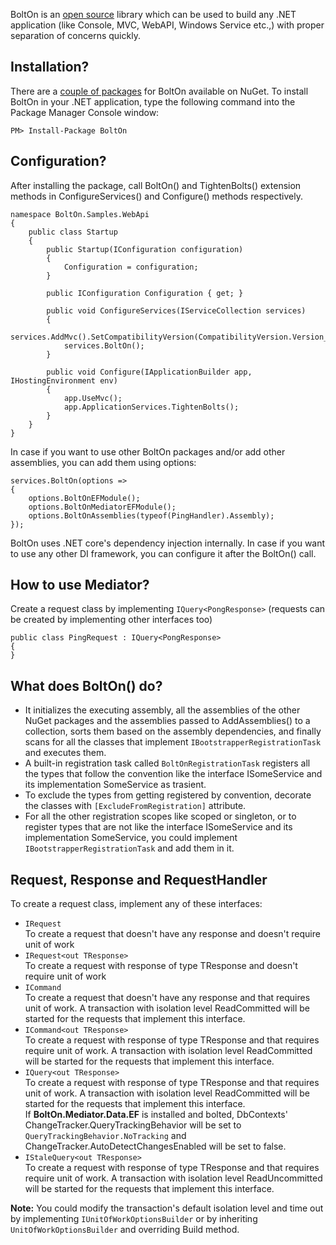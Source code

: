 BoltOn is an [open source](https://github.com/gokulm/BoltOn) library which can be used to build any .NET application (like Console, MVC, WebAPI, Windows Service etc.,) with proper separation of concerns quickly.

Installation?
-------------

There are a [couple of packages](https://www.nuget.org/packages?q=BoltOn) for BoltOn available on NuGet. To install BoltOn in your .NET application, type the following command into the Package Manager Console window:

    PM> Install-Package BoltOn

Configuration?
--------------

After installing the package, call BoltOn() and TightenBolts() extension methods in ConfigureServices() and Configure() methods respectively. 

    namespace BoltOn.Samples.WebApi
    {
        public class Startup
        {
            public Startup(IConfiguration configuration)
            {
                Configuration = configuration;
            }

            public IConfiguration Configuration { get; }

            public void ConfigureServices(IServiceCollection services)
            {
                services.AddMvc().SetCompatibilityVersion(CompatibilityVersion.Version_2_2);
                services.BoltOn();
            }

            public void Configure(IApplicationBuilder app, IHostingEnvironment env)
            {
                app.UseMvc();
                app.ApplicationServices.TightenBolts();
            }
        }
    }

In case if you want to use other BoltOn packages and/or add other assemblies, you can add them using options:

    services.BoltOn(options =>
    {
        options.BoltOnEFModule();
        options.BoltOnMediatorEFModule();
        options.BoltOnAssemblies(typeof(PingHandler).Assembly);
    });

BoltOn uses .NET core's dependency injection internally. In case if you want to use any other DI framework, you can configure it after the BoltOn() call. 

How to use Mediator?
--------------------
Create a request class by implementing `IQuery<PongResponse>` (requests can be created by implementing other interfaces too)

    public class PingRequest : IQuery<PongResponse>
	{
	}

What does BoltOn() do? 
----------------------
* It initializes the executing assembly, all the assemblies of the other NuGet packages and the assemblies passed to AddAssemblies() to a collection, sorts them based on the assembly dependencies, and finally scans for all the classes that implement `IBootstrapperRegistrationTask` and executes them. 
* A built-in registration task called `BoltOnRegistrationTask` registers all the types that follow the convention like the interface ISomeService and its implementation SomeService as trasient. 
* To exclude the types from getting registered by convention, decorate the classes with `[ExcludeFromRegistration]` attribute. 
* For all the other registration scopes like scoped or singleton, or to register types that are not like the interface ISomeService and its implementation SomeService, you could implement `IBootstrapperRegistrationTask` and add them in it.

Request, Response and RequestHandler
-----------------------------------
To create a request class, implement any of these interfaces: 

* `IRequest`
<br /> To create a request that doesn't have any response and doesn't require unit of work
* `IRequest<out TResponse>` 
<br /> To create a request with response of type TResponse and doesn't require unit of work
* `ICommand`
<br /> To create a request that doesn't have any response and that requires unit of work. A transaction with isolation level ReadCommitted will be started for the requests that implement this interface. 
* `ICommand<out TResponse>` 
<br /> To create a request with response of type TResponse and that requires require unit of work. A transaction with isolation level ReadCommitted will be started for the requests that implement this interface.
* `IQuery<out TResponse>`
<br /> To create a request with response of type TResponse and that requires unit of work. A transaction with isolation level ReadCommitted will be started for the requests that implement this interface. 
<br /> If **BoltOn.Mediator.Data.EF** is installed and bolted, DbContexts' ChangeTracker.QueryTrackingBehavior will be set to `QueryTrackingBehavior.NoTracking` and ChangeTracker.AutoDetectChangesEnabled will be set to false.
* `IStaleQuery<out TResponse>` 
<br /> To create a request with response of type TResponse and that requires require unit of work. A transaction with isolation level ReadUncommitted will be started for the requests that implement this interface.

**Note:** You could modify the transaction's default isolation level and time out by implementing `IUnitOfWorkOptionsBuilder` or by inheriting `UnitOfWorkOptionsBuilder` and overriding Build method.


